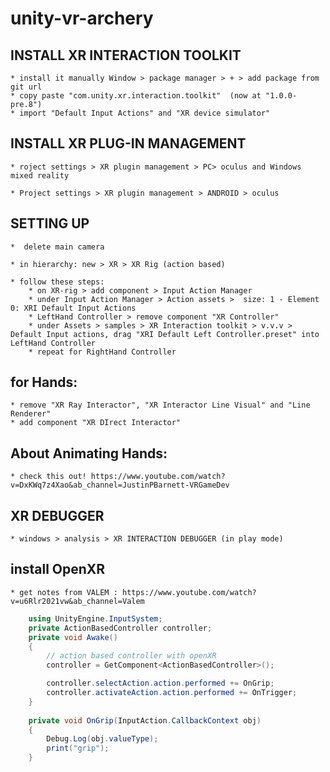 # unity-vr-archery

## INSTALL XR INTERACTION TOOLKIT
	* install it manually Window > package manager > + > add package from git url
	* copy paste "com.unity.xr.interaction.toolkit"  (now at "1.0.0-pre.8") 
	* import "Default Input Actions" and "XR device simulator"
	
## INSTALL XR PLUG-IN MANAGEMENT
 
	* roject settings > XR plugin management > PC> oculus and Windows mixed reality
 
	* Project settings > XR plugin management > ANDROID > oculus 
 
## SETTING UP 
	*  delete main camera
	 
	* in hierarchy: new > XR > XR Rig (action based)
	 
	* follow these steps:
		* on XR-rig > add component > Input Action Manager  
		* under Input Action Manager > Action assets >  size: 1 - Element 0: XRI Default Input Actions 
		* LeftHand Controller > remove component "XR Controller"
		* under Assets > samples > XR Interaction toolkit > v.v.v > Default Input actions, drag "XRI Default Left Controller.preset" into LeftHand Controller
		* repeat for RightHand Controller
	
## for Hands:
	* remove "XR Ray Interactor", "XR Interactor Line Visual" and "Line Renderer" 
	* add component "XR DIrect Interactor"	
	
## About Animating Hands: 
	* check this out! https://www.youtube.com/watch?v=DxKWq7z4Xao&ab_channel=JustinPBarnett-VRGameDev
	
	
## XR DEBUGGER
	* windows > analysis > XR INTERACTION DEBUGGER (in play mode)
	
	
## install OpenXR 
	* get notes from VALEM : https://www.youtube.com/watch?v=u6Rlr2021vw&ab_channel=Valem
```C#
	using UnityEngine.InputSystem;
	private ActionBasedController controller;
	private void Awake()
    {   
        // action based controller with openXR
        controller = GetComponent<ActionBasedController>();

        controller.selectAction.action.performed += OnGrip;
        controller.activateAction.action.performed += OnTrigger;
    }
	
	private void OnGrip(InputAction.CallbackContext obj)
    {
        Debug.Log(obj.valueType);
        print("grip");
	}